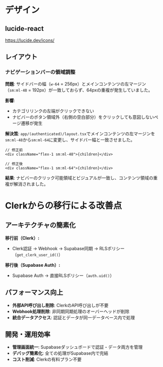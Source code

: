 # デザイン

## lucide-react

https://lucide.dev/icons/

## レイアウト

### ナビゲーションバーの領域調整

**問題**: サイドバーの幅（`w-64` = 256px）とメインコンテンツの左マージン（`sm:ml-48` = 192px）が一致しておらず、64pxの重複が発生していました。

**影響**: 
- カテゴリリンクの左端がクリックできない
- ナビバーのボタン領域外（右側の空白部分）をクリックしても意図しないページ遷移が発生

**解決策**: `app/(authenticated)/layout.tsx`でメインコンテンツの左マージンを`sm:ml-48`から`sm:ml-64`に変更し、サイドバー幅と一致させました。

```tsx
// 修正前
<div className="flex-1 sm:ml-48">{children}</div>

// 修正後  
<div className="flex-1 sm:ml-64">{children}</div>
```

**結果**: ナビバーのクリック可能領域とビジュアルが一致し、コンテンツ領域の重複が解消されました。

# Clerkからの移行による改善点

## アーキテクチャの簡素化

**移行前（Clerk）:**

- Clerk認証 → Webhook → Supabase同期 → RLSポリシー（`get_clerk_user_id()`）

**移行後（Supabase Auth）:**

- Supabase Auth → 直接RLSポリシー（`auth.uid()`）

## パフォーマンス向上

- **外部API呼び出し削除**: ClerkのAPI呼び出しが不要
- **Webhook処理削除**: 非同期同期処理のオーバーヘッドが削除
- **統合データアクセス**: 認証とデータが同一データベース内で処理

## 開発・運用効率

- **管理画面統一**: Supabaseダッシュボードで認証・データ両方を管理
- **デバッグ簡素化**: 全ての処理がSupabase内で完結
- **コスト削減**: Clerkの有料プラン不要
